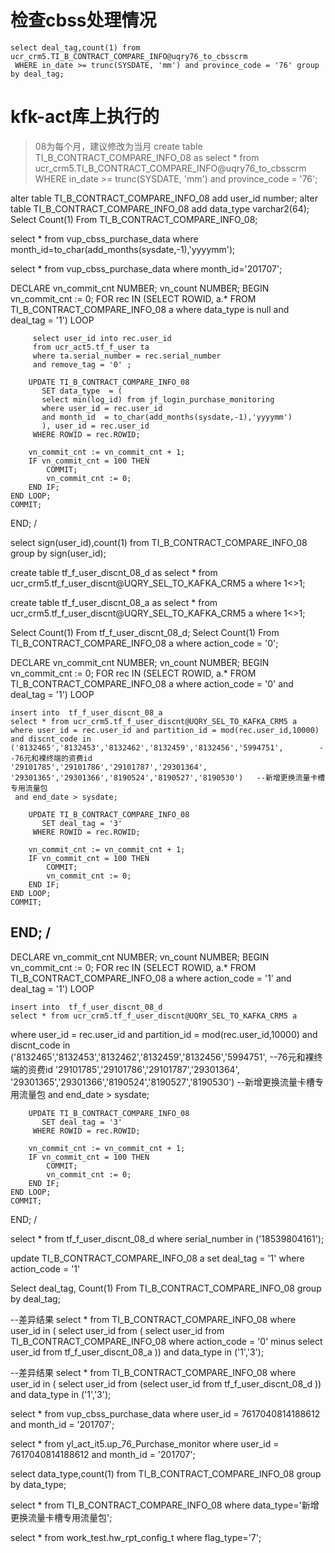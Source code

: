 # 检查cbss处理情况
    select deal_tag,count(1) from ucr_crm5.TI_B_CONTRACT_COMPARE_INFO@uqry76_to_cbsscrm
     WHERE in_date >= trunc(SYSDATE, 'mm') and province_code = '76' group by deal_tag;

# kfk-act库上执行的
> 08为每个月，建议修改为当月
create table TI_B_CONTRACT_COMPARE_INFO_08 as
select * from ucr_crm5.TI_B_CONTRACT_COMPARE_INFO@uqry76_to_cbsscrm
 WHERE in_date >= trunc(SYSDATE, 'mm') and province_code = '76';

alter table TI_B_CONTRACT_COMPARE_INFO_08 add user_id number;
alter table TI_B_CONTRACT_COMPARE_INFO_08 add data_type varchar2(64);
Select Count(1) From TI_B_CONTRACT_COMPARE_INFO_08;

select * from vup_cbss_purchase_data where month_id=to_char(add_months(sysdate,-1),'yyyymm');

select * from vup_cbss_purchase_data where month_id='201707';

DECLARE
    vn_commit_cnt NUMBER;
    vn_count      NUMBER;
BEGIN
    vn_commit_cnt := 0;
    FOR rec IN (SELECT ROWID, a.*
                  FROM TI_B_CONTRACT_COMPARE_INFO_08 a
                  where data_type is null
                  and deal_tag = '1') LOOP

         select user_id into rec.user_id
         from ucr_act5.tf_f_user ta 
         where ta.serial_number = rec.serial_number 
         and remove_tag = '0' ;        

        UPDATE TI_B_CONTRACT_COMPARE_INFO_08
           SET data_type  = (
           select min(log_id) from jf_login_purchase_monitoring
           where user_id = rec.user_id 
           and month_id  = to_char(add_months(sysdate,-1),'yyyymm')
           ), user_id = rec.user_id
         WHERE ROWID = rec.ROWID;

        vn_commit_cnt := vn_commit_cnt + 1;
        IF vn_commit_cnt = 100 THEN
            COMMIT;
            vn_commit_cnt := 0;
        END IF;
    END LOOP;
    COMMIT;
END;
/

select sign(user_id),count(1)
from TI_B_CONTRACT_COMPARE_INFO_08 group by sign(user_id);

create table tf_f_user_discnt_08_d
as
select * from ucr_crm5.tf_f_user_discnt@UQRY_SEL_TO_KAFKA_CRM5 a where 1<>1;

create table tf_f_user_discnt_08_a
as
select * from ucr_crm5.tf_f_user_discnt@UQRY_SEL_TO_KAFKA_CRM5 a where 1<>1;

Select Count(1) From tf_f_user_discnt_08_d;
Select Count(1) From TI_B_CONTRACT_COMPARE_INFO_08 a
where action_code = '0';


DECLARE
    vn_commit_cnt NUMBER;
    vn_count      NUMBER;
BEGIN
    vn_commit_cnt := 0;
    FOR rec IN (SELECT ROWID, a.*
                  FROM TI_B_CONTRACT_COMPARE_INFO_08 a
                  where action_code = '0'
                  and deal_tag = '1') LOOP
        
    insert into  tf_f_user_discnt_08_a
    select * from ucr_crm5.tf_f_user_discnt@UQRY_SEL_TO_KAFKA_CRM5 a 
    where user_id = rec.user_id and partition_id = mod(rec.user_id,10000)
    and discnt_code in ('8132465','8132453','8132462','8132459','8132456','5994751',        --76元和裸终端的资费id
    '29101785','29101786','29101787','29301364',
    '29301365','29301366','8190524','8190527','8190530')   --新增更换流量卡槽专用流量包
     and end_date > sysdate;
 
        UPDATE TI_B_CONTRACT_COMPARE_INFO_08
           SET deal_tag = '3'
         WHERE ROWID = rec.ROWID;
    
        vn_commit_cnt := vn_commit_cnt + 1;
        IF vn_commit_cnt = 100 THEN
            COMMIT;
            vn_commit_cnt := 0;
        END IF;
    END LOOP;
    COMMIT;
END;
/
------
DECLARE
    vn_commit_cnt NUMBER;
    vn_count      NUMBER;
BEGIN
    vn_commit_cnt := 0;
    FOR rec IN (SELECT ROWID, a.*
                  FROM TI_B_CONTRACT_COMPARE_INFO_08 a
                  where action_code = '1'
                  and deal_tag = '1') LOOP
        
    insert into  tf_f_user_discnt_08_d
    select * from ucr_crm5.tf_f_user_discnt@UQRY_SEL_TO_KAFKA_CRM5 a 
where user_id = rec.user_id and partition_id = mod(rec.user_id,10000)
and discnt_code in ('8132465','8132453','8132462','8132459','8132456','5994751',        --76元和裸终端的资费id
    '29101785','29101786','29101787','29301364',
    '29301365','29301366','8190524','8190527','8190530')   --新增更换流量卡槽专用流量包
 and end_date > sysdate;
 
        UPDATE TI_B_CONTRACT_COMPARE_INFO_08
           SET deal_tag = '3'
         WHERE ROWID = rec.ROWID;
    
        vn_commit_cnt := vn_commit_cnt + 1;
        IF vn_commit_cnt = 100 THEN
            COMMIT;
            vn_commit_cnt := 0;
        END IF;
    END LOOP;
    COMMIT;
END;
/

select * from tf_f_user_discnt_08_d where serial_number in ('18539804161');

update TI_B_CONTRACT_COMPARE_INFO_08 a set deal_tag = '1'
                  where action_code = '1'

Select deal_tag, Count(1) From TI_B_CONTRACT_COMPARE_INFO_08  group by deal_tag;

--差异结果
select * from TI_B_CONTRACT_COMPARE_INFO_08 where user_id in (
select user_id from (
select user_id from TI_B_CONTRACT_COMPARE_INFO_08 where action_code = '0'
 minus select user_id from tf_f_user_discnt_08_a
))
and data_type in ('1','3');

--差异结果
select * from TI_B_CONTRACT_COMPARE_INFO_08 where user_id in (
select user_id from (select user_id from tf_f_user_discnt_08_d
))
and data_type in ('1','3');

select * from vup_cbss_purchase_data where user_id = 7617040814188612 and month_id = '201707';

select * from yl_act_it5.up_76_Purchase_monitor where user_id = 7617040814188612 and month_id = '201707';

select data_type,count(1) from TI_B_CONTRACT_COMPARE_INFO_08 group by data_type;

select * from TI_B_CONTRACT_COMPARE_INFO_08 where data_type='新增更换流量卡槽专用流量包';

select * from work_test.hw_rpt_config_t where flag_type='7';


